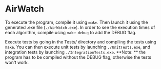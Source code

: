 # AirWatch

To execute the program, compile it using `make`. Then launch it using the generated .exe file (`./AirWatch.exe`).
In order to see the execution times of each algorithm, compile using `make debug` to add the DEBUG flag.

Execute tests by going in the Tests/ directory and compiling the tests using `make`. 
You can then execute unit tests by launching `./UnitTests.exe`, and integration tests by launching `./IntegrationTests.exe`. 
**Note: ** the program has to be compiled without the DEBUG flag, otherwise the tests won't work.

